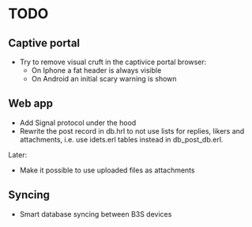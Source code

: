 # TODO

## Captive portal

* Try to remove visual cruft in the captivice portal browser:
  - On Iphone a fat header is always visible
  - On Android an initial scary warning is shown

## Web app

* Add Signal protocol under the hood
* Rewrite the post record in db.hrl to not use lists for replies, likers
  and attachments, i.e. use idets.erl tables instead in db_post_db.erl.

Later:

* Make it possible to use uploaded files as attachments

## Syncing

* Smart database syncing between B3S devices
